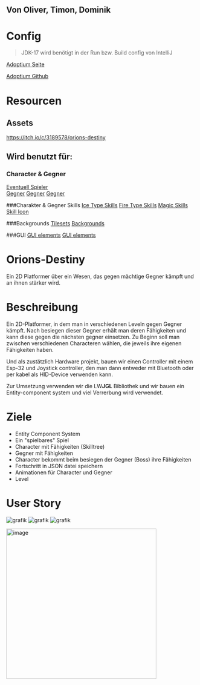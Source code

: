 ## Von Oliver, Timon, Dominik


# Config
>JDK-17 wird benötigt in der Run bzw. Build config von IntelliJ

[Adoptium Seite](https://adoptium.net/de/)

[Adoptium Github](https://github.com/adoptium/temurin17-binaries/releases/tag/jdk-17.0.6%2B10)


# Resourcen

## Assets
https://itch.io/c/3189578/orions-destiny

## Wird benutzt für:

### Character & Gegner
[Eventuell Spieler](https://itch.io/queue/c/3189578/orions-destiny?game_id=361179)  
[Gegner](https://itch.io/queue/c/3189578/orions-destiny?game_id=990745)
[Gegner](https://itch.io/queue/c/3189578/orions-destiny?game_id=255239)
[Gegner](https://itch.io/queue/c/3189578/orions-destiny?game_id=732804)

###Charakter & Gegner Skills
[Ice Type Skills](https://itch.io/queue/c/3189578/orions-destiny?game_id=1233586)
[Fire Type Skills](https://itch.io/queue/c/3189578/orions-destiny?game_id=969947)
[Magic Skills](https://itch.io/queue/c/3189578/orions-destiny?game_id=499886)
[Skill Icon](https://itch.io/queue/c/3189578/orions-destiny?game_id=772403)

###Backgrounds
[Tilesets](https://itch.io/queue/c/3189578/orions-destiny?game_id=337080)
[Backgrounds](https://itch.io/queue/c/3189578/orions-destiny?game_id=184484)

###GUI
[GUI elements](https://itch.io/queue/c/3189578/orions-destiny?game_id=757342)
[GUI elements](https://itch.io/queue/c/3189578/orions-destiny?game_id=1629668)

# Orions-Destiny
Ein 2D Platformer über ein Wesen, das gegen mächtige Gegner kämpft und an ihnen stärker wird.

# Beschreibung 
Ein 2D-Platformer, in dem man in verschiedenen Leveln gegen Gegner kämpft.
Nach besiegen dieser Gegner erhält man deren Fähigkeiten und kann diese gegen die nächsten gegner einsetzen.
Zu Beginn soll man zwischen verschiedenen Characteren wählen, die jeweils ihre eigenen Fähigkeiten haben. 

Und als zustätzlich Hardware projekt, bauen wir einen Controller mit einem Esp-32 und Joystick controller, den man dann entweder mit Bluetooth oder per kabel als HID-Device verwenden kann.

Zur Umsetzung verwenden wir die LW**JGL** Bibliothek und wir bauen ein Entity-component system und viel Verrerbung wird verwendet.


# Ziele 
- Entity Component System
- Ein "spielbares" Spiel 
- Character mit Fähigkeiten (Skilltree)
- Gegner mit Fähigkeiten 
- Character bekommt beim besiegen der Gegner (Boss) ihre Fähigkeiten
- Fortschritt in JSON datei speichern
- Animationen für Character und Gegner
- Level

# User Story
![grafik](https://user-images.githubusercontent.com/79258047/226625825-14e26f06-71fb-47b9-b52e-5d93a0f6364b.png)
![grafik](https://user-images.githubusercontent.com/79258047/226625949-6dcb7c97-48f6-419c-b5b5-af6e246aa880.png)
![grafik](https://user-images.githubusercontent.com/79258047/226626025-03d32ef9-5b78-437b-af2b-747a9015296c.png)



<img width="397" alt="image" src="https://user-images.githubusercontent.com/78213692/225554883-04532fe8-b3bc-4577-be70-a8abc9c4a5a8.png">


